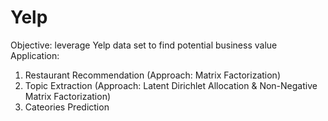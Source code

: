 # Yelp

Objective: leverage Yelp data set to find potential business value
Application:
1. Restaurant Recommendation (Approach: Matrix Factorization)
2. Topic Extraction (Approach: Latent Dirichlet Allocation & Non-Negative Matrix Factorization)
3. Cateories Prediction
